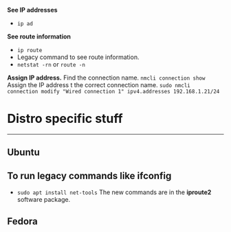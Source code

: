 **See IP addresses**
- ``ip ad``

**See route information**
- ``ip route``
- Legacy command to see route information.
- ``netstat -rn`` or ``route -n``

**Assign IP address.**
Find the connection name.
``nmcli connection show``
Assign the IP address t the correct connection name.
``sudo nmcli connection modify "Wired connection 1" ipv4.addresses 192.168.1.21/24``

# Distro specific stuff
---
## Ubuntu

## To run legacy commands like ifconfig
- ``sudo apt install net-tools``
	The new commands are in the **iproute2** software package.

## Fedora



